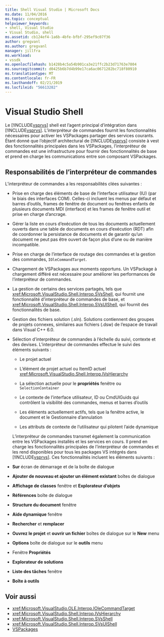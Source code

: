 ```yaml
---
title: Shell Visual Studio | Microsoft Docs
ms.date: 11/04/2016
ms.topic: conceptual
helpviewer_keywords:
- shell, Visual Studio
- Visual Studio, shell
ms.assetid: cb124ef4-1a6b-4bfe-bfbf-295ef9c07f36
author: gregvanl
ms.author: gregvanl
manager: jillfra
ms.workload:
- vssdk
ms.openlocfilehash: b1428b4c5a54b901ca3e21ffc2b23d71763e7804
ms.sourcegitcommit: d0425b6b7d4b99e17ca6ac0671282bc718f80910
ms.translationtype: MT
ms.contentlocale: fr-FR
ms.lasthandoff: 02/21/2019
ms.locfileid: "56613282"
---
```

# <a name="visual-studio-shell"></a>Visual Studio Shell
Le [!INCLUDE[vsprvs](../../code-quality/includes/vsprvs_md.md)] shell est l’agent principal d’intégration dans [!INCLUDE[vsprvs](../../code-quality/includes/vsprvs_md.md)]. L’interpréteur de commandes fournit les fonctionnalités nécessaires pour activer les VSPackages partager des services courants. Étant donné que l’objectif architectural de [!INCLUDE[vsprvs](../../code-quality/includes/vsprvs_md.md)] consiste à vest des fonctionnalités principales dans les VSPackages, l’interpréteur de commandes est une infrastructure pour fournir des fonctionnalités de base et prend en charge les communications entre son composant VSPackages.

## <a name="shell-responsibilities"></a>Responsabilités de l’interpréteur de commandes
 L’interpréteur de commandes a les responsabilités clées suivantes :

- Prise en charge des éléments de base de l’interface utilisateur (IU) (par le biais des interfaces COM). Celles-ci incluent les menus par défaut et barres d’outils, frames de fenêtre de document ou fenêtres enfants de plusieurs documents MDI (interface) et les frames de fenêtre outil et prise en charge d’ancrage.

- Gérer la liste en cours d’exécution de tous les documents actuellement ouverts dans une table de documents en cours d’exécution (RDT) afin de coordonner la persistance de documents et de garantir qu’un document ne peut pas être ouvert de façon plus d’une ou de manière incompatible.

- Prise en charge de l’interface de routage des commandes et la gestion des commandes, `IOleCommandTarget`.

- Chargement de VSPackages aux moments opportuns. Un VSPackage à chargement différé est nécessaire pour améliorer les performances de l’interpréteur de commandes.

- La gestion de certains des services partagés, tels que <xref:Microsoft.VisualStudio.Shell.Interop.SVsShell>, qui fournit une fonctionnalité d’interpréteur de commandes de base, et <xref:Microsoft.VisualStudio.Shell.Interop.SVsUIShell>, qui fournit des fonctionnalités de base.

- Gestion des fichiers solution (.sln). Solutions contiennent des groupes de projets connexes, similaires aux fichiers (.dsw) de l’espace de travail dans Visual C++ 6.0.

- Sélection d’interpréteur de commandes à l’échelle du suivi, contexte et des devises. L’interpréteur de commandes effectue le suivi des éléments suivants :

  -   Le projet actuel

  -   L’élément de projet actuel ou ItemID actuel <xref:Microsoft.VisualStudio.Shell.Interop.IVsHierarchy>

  -   La sélection actuelle pour le **propriétés** fenêtre ou `SelectionContainer`

  -   Le contexte de l’interface utilisateur, ID ou CmdUIGuids qui contrôlent la visibilité des commandes, menus et barres d’outils

  -   Les éléments actuellement actifs, tels que la fenêtre active, le document et le Gestionnaire d’annulation

  -   Les attributs de contexte de l’utilisateur qui pilotent l’aide dynamique

  L’interpréteur de commandes transmet également la communication entre les VSPackages installés et les services en cours. Il prend en charge les fonctionnalités principales de l’interpréteur de commandes et les rend disponibles pour tous les packages VS intégrés dans [!INCLUDE[vsprvs](../../code-quality/includes/vsprvs_md.md)]. Ces fonctionnalités incluent les éléments suivants :

- **Sur** écran de démarrage et de la boîte de dialogue

- **Ajouter de nouveau et ajouter un élément existant** boîtes de dialogue

- **Affichage de classes** fenêtre et **Explorateur d’objets**

- **Références** boîte de dialogue

- **Structure du document** fenêtre

- **Aide dynamique** fenêtre

- **Rechercher** et **remplacer**

- **Ouvrez le projet** et **ouvrir un fichier** boîtes de dialogue sur le **New** menu

- **Options** boîte de dialogue sur le **outils** menu

- Fenêtre **Propriétés**

- **Explorateur de solutions**

- **Liste des tâches** fenêtre

- **Boîte à outils**

## <a name="see-also"></a>Voir aussi
- <xref:Microsoft.VisualStudio.OLE.Interop.IOleCommandTarget>
- <xref:Microsoft.VisualStudio.Shell.Interop.IVsHierarchy>
- <xref:Microsoft.VisualStudio.Shell.Interop.SVsShell>
- <xref:Microsoft.VisualStudio.Shell.Interop.SVsUIShell>
- [VSPackages](../../extensibility/internals/vspackages.md)